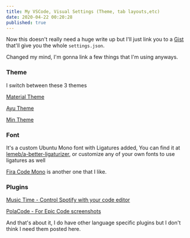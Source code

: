 ```yaml
---
title: My VSCode, Visual Settings (Theme, tab layouts,etc)
date: 2020-04-22 00:20:28
published: true
---
```


Now this doesn't really need a huge write up but I'll just link you to a [Gist](https://gist.github.com/barelyhuman/cab9d7598b3251d3aee04201cb1c137a) that'll give you the whole `settings.json`.

Changed my mind,
I'm gonna link a few things that I'm using anyways.

### Theme

I switch between these 3 themes

[Material Theme](https://marketplace.visualstudio.com/items?itemName=Equinusocio.vsc-material-theme)

[Ayu Theme](https://marketplace.visualstudio.com/items?itemName=teabyii.ayu)

[Min Theme](https://marketplace.visualstudio.com/items?itemName=miguelsolorio.min-theme)

### Font

It's a custom Ubuntu Mono font with Ligatures added, You can find it at [lemeb/a-better-ligaturizer](https://github.com/lemeb/a-better-ligaturizer), or customize any of your own fonts to use ligatures as well

[Fira Code Mono](https://github.com/tonsky/FiraCode) is another one that I like.

### Plugins

[Music Time - Control Spotify with your code editor](https://www.software.com/music-time)

[PolaCode - For Epic Code screenshots](https://marketplace.visualstudio.com/items?itemName=pnp.polacode)

And that's about it, I do have other language specific plugins but I don't think I need them posted here.
